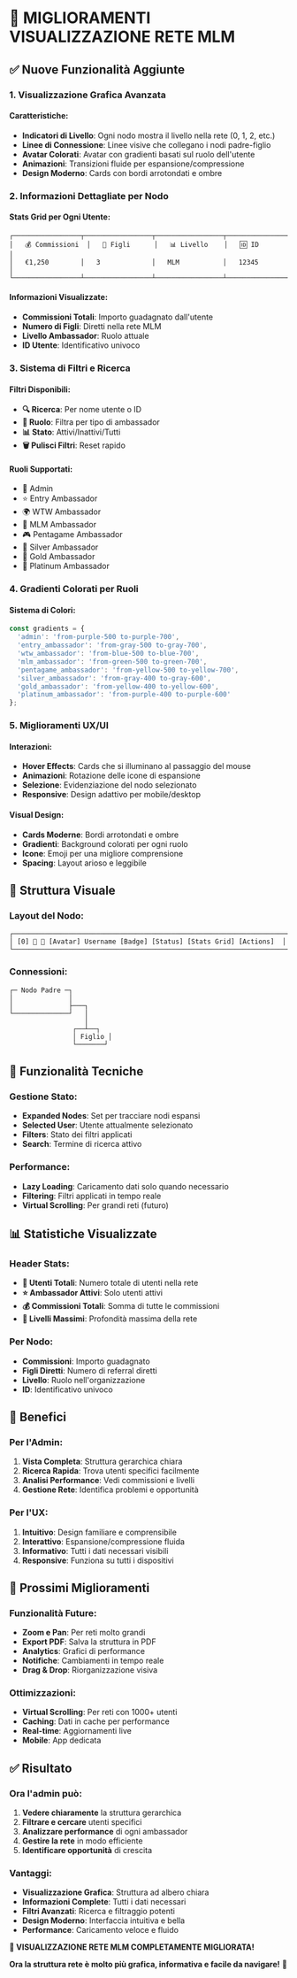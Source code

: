 # 🌳 MIGLIORAMENTI VISUALIZZAZIONE RETE MLM

## ✅ **Nuove Funzionalità Aggiunte**

### **1. Visualizzazione Grafica Avanzata**

#### **Caratteristiche:**
- **Indicatori di Livello**: Ogni nodo mostra il livello nella rete (0, 1, 2, etc.)
- **Linee di Connessione**: Linee visive che collegano i nodi padre-figlio
- **Avatar Colorati**: Avatar con gradienti basati sul ruolo dell'utente
- **Animazioni**: Transizioni fluide per espansione/compressione
- **Design Moderno**: Cards con bordi arrotondati e ombre

### **2. Informazioni Dettagliate per Nodo**

#### **Stats Grid per Ogni Utente:**
```
┌─────────────────┬─────────────────┬─────────────────┬─────────────────┐
│   💰 Commissioni  │   👥 Figli      │   📊 Livello    │   🆔 ID         │
│   €1,250        │   3             │   MLM           │   12345         │
└─────────────────┴─────────────────┴─────────────────┴─────────────────┘
```

#### **Informazioni Visualizzate:**
- **Commissioni Totali**: Importo guadagnato dall'utente
- **Numero di Figli**: Diretti nella rete MLM
- **Livello Ambassador**: Ruolo attuale
- **ID Utente**: Identificativo univoco

### **3. Sistema di Filtri e Ricerca**

#### **Filtri Disponibili:**
- **🔍 Ricerca**: Per nome utente o ID
- **👤 Ruolo**: Filtra per tipo di ambassador
- **📊 Stato**: Attivi/Inattivi/Tutti
- **🗑️ Pulisci Filtri**: Reset rapido

#### **Ruoli Supportati:**
- 👑 Admin
- ⭐ Entry Ambassador
- 🌍 WTW Ambassador
- 🌊 MLM Ambassador
- 🎮 Pentagame Ambassador
- 🥈 Silver Ambassador
- 🥇 Gold Ambassador
- 💎 Platinum Ambassador

### **4. Gradienti Colorati per Ruoli**

#### **Sistema di Colori:**
```javascript
const gradients = {
  'admin': 'from-purple-500 to-purple-700',
  'entry_ambassador': 'from-gray-500 to-gray-700',
  'wtw_ambassador': 'from-blue-500 to-blue-700',
  'mlm_ambassador': 'from-green-500 to-green-700',
  'pentagame_ambassador': 'from-yellow-500 to-yellow-700',
  'silver_ambassador': 'from-gray-400 to-gray-600',
  'gold_ambassador': 'from-yellow-400 to-yellow-600',
  'platinum_ambassador': 'from-purple-400 to-purple-600'
};
```

### **5. Miglioramenti UX/UI**

#### **Interazioni:**
- **Hover Effects**: Cards che si illuminano al passaggio del mouse
- **Animazioni**: Rotazione delle icone di espansione
- **Selezione**: Evidenziazione del nodo selezionato
- **Responsive**: Design adattivo per mobile/desktop

#### **Visual Design:**
- **Cards Moderne**: Bordi arrotondati e ombre
- **Gradienti**: Background colorati per ogni ruolo
- **Icone**: Emoji per una migliore comprensione
- **Spacing**: Layout arioso e leggibile

## 🎨 **Struttura Visuale**

### **Layout del Nodo:**
```
┌─────────────────────────────────────────────────────────────────────────┐
│ [0] 📂 👤 [Avatar] Username [Badge] [Status] [Stats Grid] [Actions]  │
└─────────────────────────────────────────────────────────────────────────┘
```

### **Connessioni:**
```
┌─ Nodo Padre ─┐
│              │
│              ├───┐
└──────────────┘   │
                   │
                ┌──┴──┐
                │ Figlio │
                └───────┘
```

## 🔧 **Funzionalità Tecniche**

### **Gestione Stato:**
- **Expanded Nodes**: Set per tracciare nodi espansi
- **Selected User**: Utente attualmente selezionato
- **Filters**: Stato dei filtri applicati
- **Search**: Termine di ricerca attivo

### **Performance:**
- **Lazy Loading**: Caricamento dati solo quando necessario
- **Filtering**: Filtri applicati in tempo reale
- **Virtual Scrolling**: Per grandi reti (futuro)

## 📊 **Statistiche Visualizzate**

### **Header Stats:**
- **👥 Utenti Totali**: Numero totale di utenti nella rete
- **⭐ Ambassador Attivi**: Solo utenti attivi
- **💰 Commissioni Totali**: Somma di tutte le commissioni
- **🌳 Livelli Massimi**: Profondità massima della rete

### **Per Nodo:**
- **Commissioni**: Importo guadagnato
- **Figli Diretti**: Numero di referral diretti
- **Livello**: Ruolo nell'organizzazione
- **ID**: Identificativo univoco

## 🎯 **Benefici**

### **Per l'Admin:**
1. **Vista Completa**: Struttura gerarchica chiara
2. **Ricerca Rapida**: Trova utenti specifici facilmente
3. **Analisi Performance**: Vedi commissioni e livelli
4. **Gestione Rete**: Identifica problemi e opportunità

### **Per l'UX:**
1. **Intuitivo**: Design familiare e comprensibile
2. **Interattivo**: Espansione/compressione fluida
3. **Informativo**: Tutti i dati necessari visibili
4. **Responsive**: Funziona su tutti i dispositivi

## 🚀 **Prossimi Miglioramenti**

### **Funzionalità Future:**
- **Zoom e Pan**: Per reti molto grandi
- **Export PDF**: Salva la struttura in PDF
- **Analytics**: Grafici di performance
- **Notifiche**: Cambiamenti in tempo reale
- **Drag & Drop**: Riorganizzazione visiva

### **Ottimizzazioni:**
- **Virtual Scrolling**: Per reti con 1000+ utenti
- **Caching**: Dati in cache per performance
- **Real-time**: Aggiornamenti live
- **Mobile**: App dedicata

## ✅ **Risultato**

### **Ora l'admin può:**
1. **Vedere chiaramente** la struttura gerarchica
2. **Filtrare e cercare** utenti specifici
3. **Analizzare performance** di ogni ambassador
4. **Gestire la rete** in modo efficiente
5. **Identificare opportunità** di crescita

### **Vantaggi:**
- **Visualizzazione Grafica**: Struttura ad albero chiara
- **Informazioni Complete**: Tutti i dati necessari
- **Filtri Avanzati**: Ricerca e filtraggio potenti
- **Design Moderno**: Interfaccia intuitiva e bella
- **Performance**: Caricamento veloce e fluido

**🎉 VISUALIZZAZIONE RETE MLM COMPLETAMENTE MIGLIORATA!**

**Ora la struttura rete è molto più grafica, informativa e facile da navigare!** 🌳 